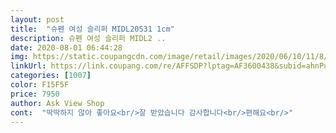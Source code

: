 ```yaml
---
layout: post 
title:  "슈펜 여성 슬리퍼 MIDL20S31 1cm" 
description: 슈펜 여성 슬리퍼 MIDL2 ..
date: 2020-08-01 06:44:28 
img: https://static.coupangcdn.com/image/retail/images/2020/06/10/11/8/9457fa2d-47a7-4282-a423-73524e0a0cef.jpg 
linkUrl: https://link.coupang.com/re/AFFSDP?lptag=AF3600438&subid=ahnPublicAsk&pageKey=1693198389&itemId=2882747256&vendorItemId=70725202407&traceid=V0-113-ccda14762b9e66e5 
categories: [1007] 
color: F15F5F 
price: 7950 
author: Ask View Shop 
cont:  "딱딱하지 않아 좋아요<br/>잘 받았습니다 감사합니다<br/>편해요<br/>" 
---
```


